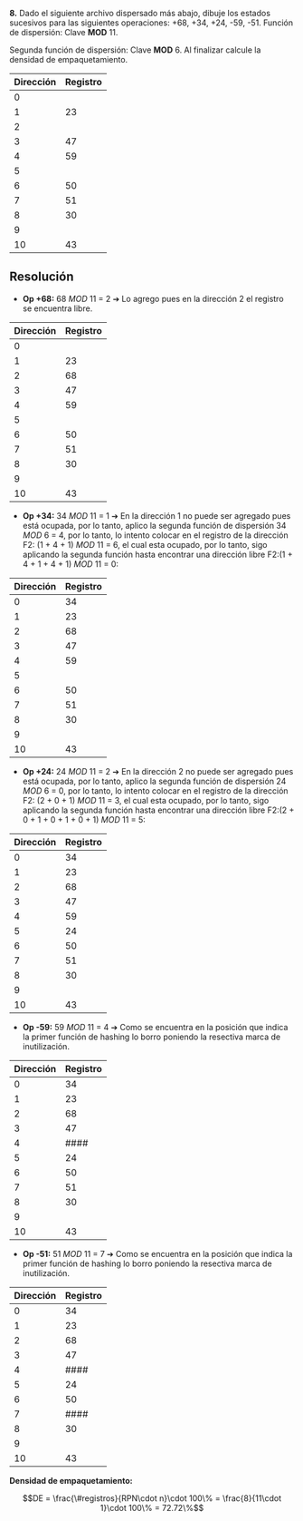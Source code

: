 
**8.** Dado el siguiente archivo dispersado más abajo, dibuje los estados sucesivos para las
siguientes operaciones: +68, +34, +24, -59, -51. Función de dispersión: Clave **MOD** 11.

Segunda función de dispersión: Clave **MOD** 6. Al finalizar calcule la densidad de empaquetamiento.

| Dirección | Registro |
| --------- | -------- |
| 0         |          |
| 1         | 23       |
| 2         |          |
| 3         | 47       |
| 4         | 59       |
| 5         |          |
| 6         | 50       |
| 7         | 51       |
| 8         | 30       |
| 9         |          |
| 10        | 43       |

## Resolución

* **Op +68:** 68 *MOD* 11 = 2 ➔ Lo agrego pues en la dirección 2 el registro se encuentra libre.

| Dirección | Registro |
| --------- | -------- |
| 0         |          |
| 1         | 23       |
| 2         | 68       |
| 3         | 47       |
| 4         | 59       |
| 5         |          |
| 6         | 50       |
| 7         | 51       |
| 8         | 30       |
| 9         |          |
| 10        | 43       |


* **Op +34:** 34 *MOD* 11 = 1 ➔ En la dirección 1 no puede ser agregado pues está ocupada, por lo tanto, aplico la segunda función de dispersión 34 *MOD* 6 = 4, por lo tanto, lo intento colocar en el registro de la dirección F2: (1 + 4 + 1) *MOD* 11 = 6, el cual esta ocupado, por lo tanto, sigo aplicando la segunda función hasta encontrar una dirección libre F2:(1 + 4 + 1 + 4 + 1) *MOD* 11 = 0:

| Dirección | Registro |
| --------- | -------- |
| 0         | 34       |
| 1         | 23       |
| 2         | 68       |
| 3         | 47       |
| 4         | 59       |
| 5         |          |
| 6         | 50       |
| 7         | 51       |
| 8         | 30       |
| 9         |          |
| 10        | 43       |


* **Op +24:** 24 *MOD* 11 = 2 ➔ En la dirección 2 no puede ser agregado pues está ocupada, por lo tanto, aplico la segunda función de dispersión 24 *MOD* 6 = 0, por lo tanto, lo intento colocar en el registro de la dirección F2: (2 + 0 + 1) *MOD* 11 = 3, el cual esta ocupado, por lo tanto, sigo aplicando la segunda función hasta encontrar una dirección libre F2:(2 + 0 + 1 + 0 + 1 + 0 + 1) *MOD* 11 = 5:

| Dirección | Registro |
| --------- | -------- |
| 0         | 34       |
| 1         | 23       |
| 2         | 68       |
| 3         | 47       |
| 4         | 59       |
| 5         | 24       |
| 6         | 50       |
| 7         | 51       |
| 8         | 30       |
| 9         |          |
| 10        | 43       |


* **Op -59:** 59 *MOD* 11 = 4 ➔ Como se encuentra en la posición que indica la primer función de hashing lo borro poniendo la resectiva marca de inutilización.

| Dirección | Registro |
| --------- | -------- |
| 0         | 34       |
| 1         | 23       |
| 2         | 68       |
| 3         | 47       |
| 4         | ####     |
| 5         | 24       |
| 6         | 50       |
| 7         | 51       |
| 8         | 30       |
| 9         |          |
| 10        | 43       |

* **Op -51:** 51 *MOD* 11 = 7 ➔ Como se encuentra en la posición que indica la primer función de hashing lo borro poniendo la resectiva marca de inutilización.

| Dirección | Registro |
| --------- | -------- |
| 0         | 34       |
| 1         | 23       |
| 2         | 68       |
| 3         | 47       |
| 4         | ####     |
| 5         | 24       |
| 6         | 50       |
| 7         | ####     |
| 8         | 30       |
| 9         |          |
| 10        | 43       |


**Densidad de empaquetamiento:**

$$DE = \frac{\#registros}{RPN\cdot n}\cdot 100\% = \frac{8}{11\cdot 1}\cdot 100\% = 72.72\%$$
